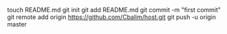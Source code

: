 touch README.md
git init
git add README.md
git commit -m "first commit"
git remote add origin https://github.com/Cbalim/host.git
git push -u origin master
